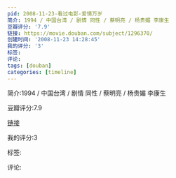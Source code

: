 ```yaml
---
pid: 2008-11-23-看过电影-爱情万岁
简介: 1994 / 中国台湾 / 剧情 同性 / 蔡明亮 / 杨贵媚 李康生
豆瓣评分: '7.9'
链接: https://movie.douban.com/subject/1296370/
创建时间: '2008-11-23 14:28:45'
我的评分: '3'
标签:
评论:
tags: [douban]
categories: [timeline]
---
```

简介:1994 / 中国台湾 / 剧情 同性 / 蔡明亮 / 杨贵媚 李康生

豆瓣评分:7.9

[链接](https://movie.douban.com/subject/1296370/)

我的评分:3

标签:

评论:

